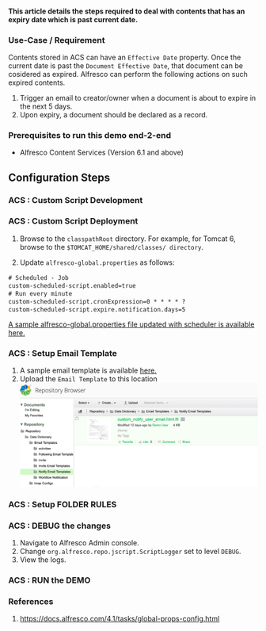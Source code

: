 #### This article details the steps required to deal with contents that has an expiry date which is past current date.

### Use-Case / Requirement
Contents stored in ACS can have an `Effective Date` property. Once the current date is past the `Document Effective Date`, that document can be cosidered as expired. Alfresco can perform the following actions on such expired contents.

1. Trigger an email to creator/owner when a document is about to expire in the next 5 days.
2. Upon expiry, a document should be declared as a record.

### Prerequisites to run this demo end-2-end

* Alfresco Content Services (Version 6.1 and above)

## Configuration Steps

### ACS : Custom Script Development



### ACS : Custom Script Deployment
1. Browse to the `classpathRoot` directory.
For example, for Tomcat 6, browse to the `$TOMCAT_HOME/shared/classes/ directory`.

2. Update `alfresco-global.properties` as follows:
```
# Scheduled - Job
custom-scheduled-script.enabled=true
# Run every minute
custom-scheduled-script.cronExpression=0 * * * * ?
custom-scheduled-script.expire.notification.days=5
```

[A sample alfresco-global.properties file updated with scheduler is available here.](assets/alfresco-global.properties)

### ACS : Setup Email Template
1. A sample email template is available [here.](assets/custom_notify_user_email.html.ftl)
2. Upload the `Email Template` to this location
![Email Template](assets/email-template-image.png)

### ACS : Setup FOLDER RULES


### ACS : DEBUG the changes

1. Navigate to Alfresco Admin console.
2. Change `org.alfresco.repo.jscript.ScriptLogger` set to level `DEBUG`.
3. View the logs.

### ACS : RUN the DEMO


### References
1. https://docs.alfresco.com/4.1/tasks/global-props-config.html